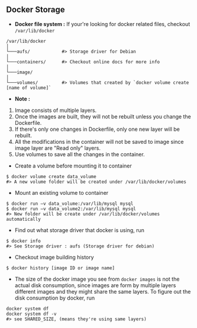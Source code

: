 ## Docker Storage

* __Docker file system :__ If your're looking for docker related files, checkout `/var/lib/docker`
```
/var/lib/docker    
│
└───aufs/            #> Storage driver for Debian
│
└───containers/      #> Checkout online docs for more info
│
└───image/
│
└───volumes/         #> Volumes that created by `docker volume create [name of volume]`
```
* __Note :__
1. Image consists of multiple layers.
2. Once the images are built, they will not be rebuilt unless you change the Dockerfile.
3. If there's only one changes in Dockerfile, only one new layer will be rebuilt.
4. All the modifications in the container will not be saved to image since image layer are "Read only" layers.
5. Use volumes to save all the changes in the container.

* Create a volume before mounting it to container
```console
$ docker volume create data_volume
#> A new volume folder will be created under /var/lib/docker/volumes
```

* Mount an existing volume to container
```console 
$ docker run –v data_volume:/var/lib/mysql mysql
$ docker run –v data_volume2:/var/lib/mysql mysql
#> New folder will be create under /var/lib/docker/volumes automatically
```

* Find out what storage driver that docker is using, run
```console
$ docker info
#> See Storage driver : aufs (Storage driver for debian)
```

* Checkout image building history
```console
$ docker history [image ID or image name]
```

* The size of the docker image you see from `docker images` is not the actual disk consumption, since images are form by multiple layers
different images and they might share the same layers. To figure out the disk consumption by docker, run
```console
docker system df
docker system df -v 
#> see SHARED_SIZE, (means they're using same layers)
```








